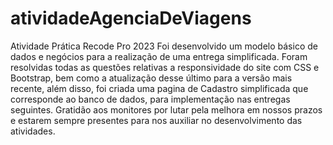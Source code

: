 # atividadeAgenciaDeViagens
Atividade Prática Recode Pro 2023
Foi desenvolvido um modelo básico de dados e negócios para a realização de uma entrega simplificada. 
Foram resolvidas todas as questões relativas a responsividade do site com CSS e Bootstrap, bem como a atualização desse último para a versão mais recente, além disso, 
foi criada uma pagina de Cadastro simplificada que corresponde ao banco de dados, para implementação nas entregas seguintes.
Gratidão aos monitores por lutar pela melhora em nossos prazos e estarem sempre presentes para nos auxiliar no desenvolvimento das atividades.
